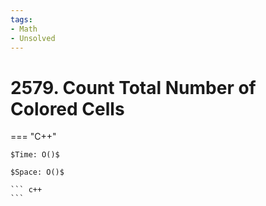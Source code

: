 ```yaml
---
tags:
- Math
- Unsolved
---
```



# 2579. Count Total Number of Colored Cells

=== "C++"

    $Time: O()$

    $Space: O()$

    ``` c++
    ```